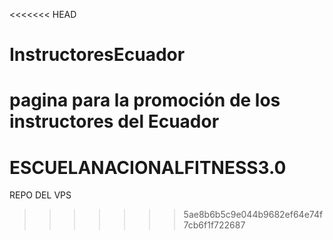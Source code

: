 <<<<<<< HEAD
# InstructoresEcuador
pagina para la promoción de los instructores del Ecuador
=======
# ESCUELANACIONALFITNESS3.0
REPO DEL VPS
>>>>>>> 5ae8b6b5c9e044b9682ef64e74f7cb6f1f722687
